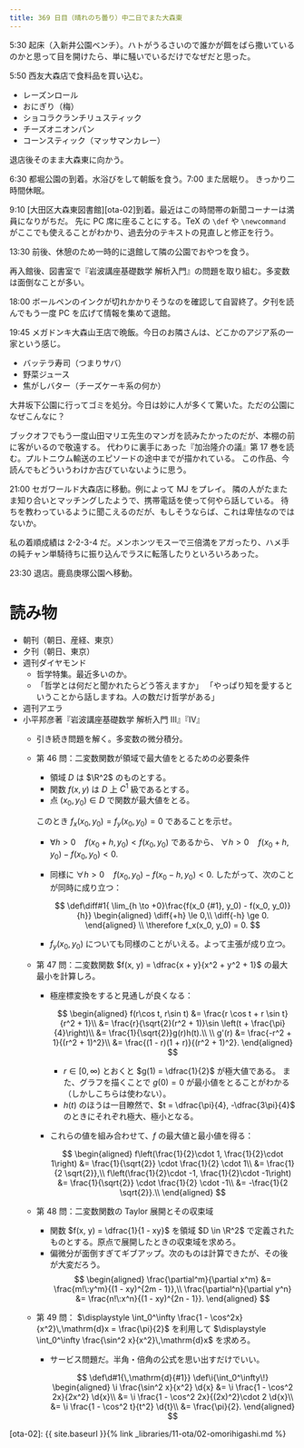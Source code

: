 ```yaml
---
title: 369 日目（晴れのち曇り）中二日でまた大森東
---
```


5:30 起床（入新井公園ベンチ）。ハトがうるさいので誰かが餌をばら撒いているのかと思って目を開けたら、単に騒いでいるだけでなぜだと思った。

5:50 西友大森店で食料品を買い込む。
* レーズンロール
* おにぎり（梅）
* ショコラクランチリュスティック
* チーズオニオンパン
* コーンスティック（マッサマンカレー）

退店後そのまま大森東に向かう。

6:30 都堀公園の到着。水浴びをして朝飯を食う。7:00 また居眠り。
きっかり二時間休眠。

9:10 [大田区大森東図書館][ota-02]到着。最近はこの時間帯の新聞コーナーは満員になりがちだ。
先に PC 席に座ることにする。TeX の `\def` や `\newcommand` がここでも使えることがわかり、過去分のテキストの見直しと修正を行う。

13:30 前後、休憩のため一時的に退館して隣の公園でおやつを食う。

再入館後、図書室で『岩波講座基礎数学 解析入門』の問題を取り組む。多変数は面倒なことが多い。

18:00 ボールペンのインクが切れかかりそうなのを確認して自習終了。夕刊を読んでもう一度 PC を広げて情報を集めて退館。

19:45 メガドンキ大森山王店で晩飯。今日のお隣さんは、どこかのアジア系の一家という感じ。
* バッテラ寿司（つまりサバ）
* 野菜ジュース
* 焦がしバター（チーズケーキ系の何か）

大井坂下公園に行ってゴミを処分。今日は妙に人が多くて驚いた。ただの公園になぜこんなに？

ブックオフでもう一度山田マリエ先生のマンガを読みたかったのだが、本棚の前に客がいるので敬遠する。
代わりに裏手にあった『加治隆介の議』第 17 巻を読む。プルトニウム輸送のエピソードの途中までが描かれている。
この作品、今読んでもどういうわけか古びていないように思う。

21:00 セガワールド大森店に移動。例によって MJ をプレイ。
隣の人がたまたま知り合いとマッチングしたようで、携帯電話を使って何やら話している。
待ちを教わっているように聞こえるのだが、もしそうならば、これは卑怯なのではないか。

私の着順成績は 2-2-3-4 だ。メンホンツモスーで三倍満をアガったり、ハメ手の純チャン単騎待ちに振り込んでラスに転落したりといろいろあった。

23:30 退店。鹿島庚塚公園へ移動。

# 読み物

* 朝刊（朝日、産経、東京）
* 夕刊（朝日、東京）
* 週刊ダイヤモンド
  * 哲学特集。最近多いのか。
  * 「哲学とは何だと聞かれたらどう答えますか」
    「やっぱり知を愛するということから話しますね。人の数だけ哲学がある」
* 週刊アエラ
* 小平邦彦著『岩波講座基礎数学 解析入門 III』『IV』
  * 引き続き問題を解く。多変数の微分積分。
  * 第 46 問：二変数関数が領域で最大値をとるための必要条件
    * 領域 $D$ は $\R^2$ のものとする。
    * 関数 $f(x, y)$ は $D$ 上 $C^1$ 級であるとする。
    * 点 $(x_0, y_0) \in D$ で関数が最大値をとる。

    このとき $f_x(x_0, y_0) = f_y(x_0, y_0) = 0$ であることを示せ。
    * $\forall h > 0\quad f(x_0 + h, y_0) < f(x_0, y_0)$ であるから、
      $\forall h > 0\quad f(x_0 + h, y_0) - f(x_0, y_0) < 0.$
    * 同様に $\forall h > 0\quad f(x_0, y_0) - f(x_0 - h, y_0) < 0.$
      したがって、次のことが同時に成り立つ：

      $$
      \def\diff#1{ \lim_{h \to +0}\frac{f(x_0 {#1}, y_0) - f(x_0, y_0)}{h}}
      \begin{aligned}
      \diff{+h} \le 0,\\
      \diff{-h} \ge 0.
      \end{aligned}
      \\
      \therefore f_x(x_0, y_0) = 0.
      $$

    * $f_y(x_0, y_0)$ についても同様のことがいえる。よって主張が成り立つ。
  * 第 47 問：二変数関数 $f(x, y) = \dfrac{x + y}{x^2 + y^2 + 1}$ の最大最小を計算しろ。
    * 極座標変換をすると見通しが良くなる：

      $$
      \begin{aligned}
      f(r\cos t, r\sin t)
      &= \frac{r \cos t + r \sin t}{r^2 + 1}\\
      &= \frac{r}{\sqrt{2}(r^2 + 1)}\sin \left(t + \frac{\pi}{4}\right)\\
      &= \frac{1}{\sqrt{2}}g(r)h(t).\\
      \\
      g'(r) &= \frac{-r^2 + 1}{(r^2 + 1)^2}\\
      &= \frac{(1 - r)(1 + r)}{(r^2 + 1)^2}.
      \end{aligned}
      $$

      * $r \in {[0, \infty)}$ とおくと $g(1) = \dfrac{1}{2}$ が極大値である。
        また、グラフを描くことで $g(0) = 0$ が最小値をとることがわかる（しかしこちらは使わない）。
      * $h(t)$ のほうは一目瞭然で、$t = \dfrac{\pi}{4}, -\dfrac{3\pi}{4}$ のときにそれぞれ極大、極小となる。
    * これらの値を組み合わせて、$f$ の最大値と最小値を得る：

      $$
      \begin{aligned}
      f\left(\frac{1}{2}\cdot 1, \frac{1}{2}\cdot 1\right)
      &= \frac{1}{\sqrt{2}} \cdot \frac{1}{2} \cdot 1\\
      &= \frac{1}{2 \sqrt{2}},\\
      f\left(\frac{1}{2}\cdot -1, \frac{1}{2}\cdot -1\right)
      &= \frac{1}{\sqrt{2}} \cdot \frac{1}{2} \cdot -1\\
      &= -\frac{1}{2 \sqrt{2}}.\\
      \end{aligned}
      $$

  * 第 48 問：二変数関数の Taylor 展開とその収束域
    * 関数 $f(x, y) = \dfrac{1}{1 - xy}$ を領域 $D \in \R^2$ で定義されたものとする。原点で展開したときの収束域を求めろ。
    * 偏微分が面倒すぎてギブアップ。次のものは計算できたが、その後が大変だろう。
      $$
      \begin{aligned}
      \frac{\partial^m}{\partial x^m} &= \frac{m!\:y^m}{(1 - xy)^{2m - 1}},\\
      \frac{\partial^n}{\partial y^n} &= \frac{n!\:x^n}{(1 - xy)^{2n - 1}}.
      \end{aligned}
      $$

  * 第 49 問：
    $\displaystyle \int_0^\infty \frac{1 - \cos^2x}{x^2}\,\mathrm{d}x = \frac{\pi}{2}$ を利用して
    $\displaystyle \int_0^\infty \frac{\sin^2 x}{x^2}\,\mathrm{d}x$ を求めろ。
    * サービス問題だ。半角・倍角の公式を思い出すだけでいい。

      $$
      \def\d#1{\,\mathrm{d}{#1}}
      \def\i{\int_0^\infty\!}
      \begin{aligned}
      \i \frac{\sin^2 x}{x^2} \d{x}
      &= \i \frac{1 - \cos^2 2x}{2x^2} \d{x}\\
      &= \i \frac{1 - \cos^2 2x}{(2x)^2}\cdot 2 \d{x}\\
      &= \i \frac{1 - \cos^2 t}{t^2} \d{t}\\
      &= \frac{\pi}{2}.
      \end{aligned}
      $$

[ota-02]: {{ site.baseurl }}{% link _libraries/11-ota/02-omorihigashi.md %}
